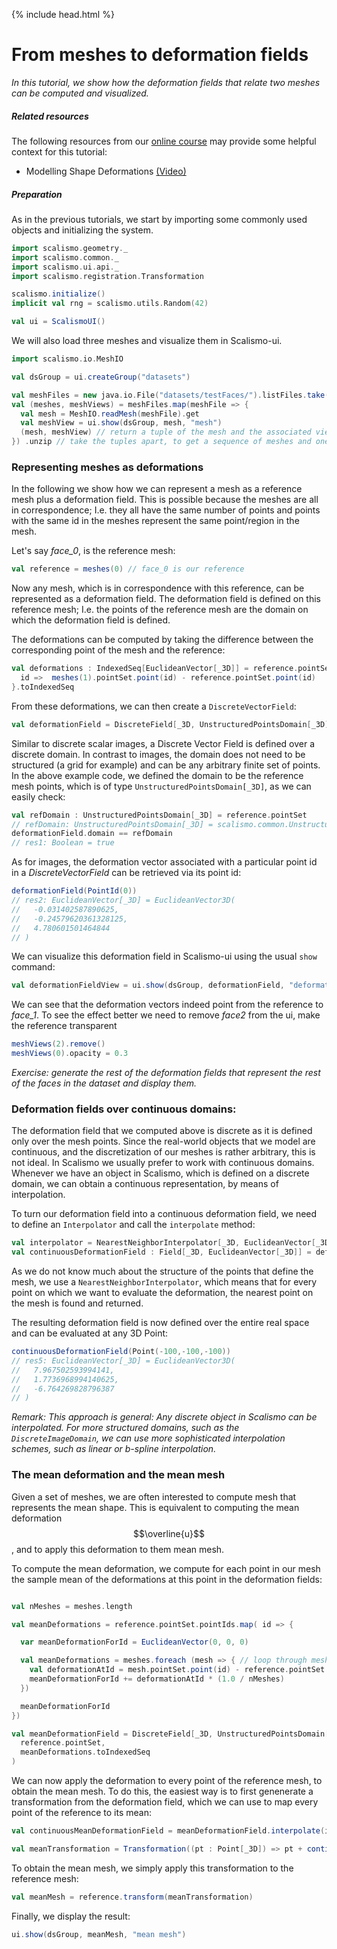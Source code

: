 {% include head.html %}

# From meshes to deformation fields

*In this tutorial, we show how the deformation fields that relate two meshes can be computed and visualized.*

##### Related resources

The following resources from our [online course](https://www.futurelearn.com/courses/statistical-shape-modelling) may provide
some helpful context for this tutorial:

- Modelling Shape Deformations [(Video)](https://www.futurelearn.com/courses/statistical-shape-modelling/3/steps/250326)


##### Preparation

As in the previous tutorials, we start by importing some commonly used objects and initializing the system.

```scala
import scalismo.geometry._
import scalismo.common._
import scalismo.ui.api._
import scalismo.registration.Transformation

scalismo.initialize()
implicit val rng = scalismo.utils.Random(42)

val ui = ScalismoUI()
```

We will also load three meshes and visualize them in Scalismo-ui.

```scala
import scalismo.io.MeshIO

val dsGroup = ui.createGroup("datasets")

val meshFiles = new java.io.File("datasets/testFaces/").listFiles.take(3)
val (meshes, meshViews) = meshFiles.map(meshFile => {
  val mesh = MeshIO.readMesh(meshFile).get 
  val meshView = ui.show(dsGroup, mesh, "mesh")
  (mesh, meshView) // return a tuple of the mesh and the associated view
}) .unzip // take the tuples apart, to get a sequence of meshes and one of meshViews 

```

### Representing meshes as deformations

In the following we show how we can represent a mesh as a reference mesh plus a deformation field. This is possible
because the meshes are all in correspondence; I.e. they all have the same number of points and points with the same id in the meshes represent
the same point/region in the mesh.

Let's say *face_0*, is the reference mesh:

```scala
val reference = meshes(0) // face_0 is our reference
```

Now any mesh, which is in correspondence with this reference, can be represented as a deformation field.
The deformation field is defined on this reference mesh; I.e. the points of
the reference mesh are the domain on which the deformation field is defined.

The deformations can be computed by taking the difference between the corresponding
point of the mesh and the reference:

```scala
val deformations : IndexedSeq[EuclideanVector[_3D]] = reference.pointSet.pointIds.map {
  id =>  meshes(1).pointSet.point(id) - reference.pointSet.point(id)
}.toIndexedSeq
```

From these deformations, we can then create a ```DiscreteVectorField```:

```scala
val deformationField = DiscreteField[_3D, UnstructuredPointsDomain[_3D], EuclideanVector[_3D]](reference.pointSet, deformations)
```

Similar to discrete scalar images, a Discrete Vector Field is defined
over a discrete domain. In contrast to images, the domain does not need to be
structured (a grid for example) and can be any arbitrary finite set of points. In the above example code, we defined the domain to be the reference mesh points, which
is of type ```UnstructuredPointsDomain[_3D]```, as we can easily check:

```scala
val refDomain : UnstructuredPointsDomain[_3D] = reference.pointSet
// refDomain: UnstructuredPointsDomain[_3D] = scalismo.common.UnstructuredPointsDomain3D@e36f4d21
deformationField.domain == refDomain
// res1: Boolean = true
```

As for images, the deformation vector associated with a particular point id in a *DiscreteVectorField* can be retrieved via its point id:

```scala
deformationField(PointId(0))
// res2: EuclideanVector[_3D] = EuclideanVector3D(
//   -0.031402587890625,
//   -0.24579620361328125,
//   4.780601501464844
// )
```

We can visualize this deformation field in Scalismo-ui using the usual ```show```
command:

```scala
val deformationFieldView = ui.show(dsGroup, deformationField, "deformations")
```

We can see that the deformation vectors indeed point from the reference to *face_1*.
To see the effect better we need to remove *face2* from the ui,
make the reference transparent

```scala
meshViews(2).remove()
meshViews(0).opacity = 0.3
```

*Exercise: generate the rest of the deformation fields that represent the rest of the faces in the dataset and display them.*


### Deformation fields over continuous domains:

The deformation field that we computed above is discrete as it is
defined only over the mesh points. Since the real-world objects that we
model are continuous, and the discretization of our meshes is rather
arbitrary, this is not ideal. In Scalismo we usually prefer to work with
continuous domains.
Whenever we have an object in Scalismo, which is defined on a discrete domain,
we can obtain a continuous representation, by means
of interpolation.

To turn our deformation field into a continuous deformation field, we need to define an ```Interpolator``` and call the ```interpolate```
method:

```scala
val interpolator = NearestNeighborInterpolator[_3D, EuclideanVector[_3D]]()
val continuousDeformationField : Field[_3D, EuclideanVector[_3D]] = deformationField.interpolate(interpolator)
```

As we do not know much about the structure of the points that define the mesh,
we use a ```NearestNeighborInterpolator```, which means that for every point on
which we want to evaluate the deformation, the nearest point on the mesh is
found and returned.

The resulting  deformation field is now defined over the entire real space and
can be evaluated at any 3D Point:

```scala
continuousDeformationField(Point(-100,-100,-100))
// res5: EuclideanVector[_3D] = EuclideanVector3D(
//   7.967502593994141,
//   1.7736968994140625,
//   -6.764269828796387
// )
```

*Remark: This approach is general: Any discrete object in Scalismo can be interpolated.
For more structured domains, such as the ```DiscreteImageDomain```, we can use
more sophisticated interpolation schemes, such as linear or b-spline interpolation.*


### The mean deformation and the mean mesh

Given a set of meshes, we are often interested to compute mesh that represents the mean shape.
This is equivalent to computing the mean deformation $$\overline{u}$$, and to apply this deformation to them mean mesh.

To compute the mean deformation, we compute for each point in our mesh the sample mean of the
deformations at this point in the deformation fields:

```scala

val nMeshes = meshes.length

val meanDeformations = reference.pointSet.pointIds.map( id => {

  var meanDeformationForId = EuclideanVector(0, 0, 0)

  val meanDeformations = meshes.foreach (mesh => { // loop through meshes
    val deformationAtId = mesh.pointSet.point(id) - reference.pointSet.point(id)
    meanDeformationForId += deformationAtId * (1.0 / nMeshes)
  })

  meanDeformationForId
})

val meanDeformationField = DiscreteField[_3D, UnstructuredPointsDomain[_3D], EuclideanVector[_3D]](
  reference.pointSet, 
  meanDeformations.toIndexedSeq
)
```

We can now apply the deformation to every point of the reference mesh, to obtain the mean mesh.
To do this, the easiest way is to first genenerate a transformation from the deformation field, which
we can use to map every point of the reference to its mean:

```scala
val continuousMeanDeformationField = meanDeformationField.interpolate(interpolator)

val meanTransformation = Transformation((pt : Point[_3D]) => pt + continuousMeanDeformationField(pt))    
```

To obtain the mean mesh, we simply apply this transformation to the reference mesh:

```scala
val meanMesh = reference.transform(meanTransformation)
```

Finally, we display the result:

```scala
ui.show(dsGroup, meanMesh, "mean mesh")
```

